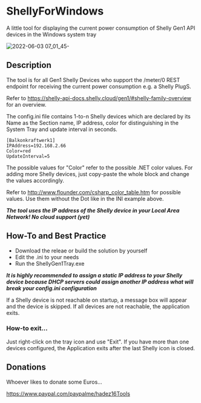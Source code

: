 # ShellyForWindows
A little tool for displaying the current power consumption of Shelly Gen1 API devices in the Windows system tray

![2022-06-03 07_01_45-](https://user-images.githubusercontent.com/106725788/171790851-6a66ce45-4ccf-40f6-ae2e-c5fd2d825bfb.png)

## Description
The tool is for all Gen1 Shelly Devices who support the /meter/0 REST endpoint for receiving the current power consumption e.g. a Shelly PlugS.

Refer to https://shelly-api-docs.shelly.cloud/gen1/#shelly-family-overview for an overview.

The config.ini file contains 1-to-n Shelly devices which are declared by its Name as the Section name, IP address, color for distinguishing in the System Tray and update interval in seconds.

```
[Balkonkraftwerk1]
IPAddress=192.168.2.66
Color=red
UpdateInterval=5
```

The possible values for "Color" refer to the possible .NET color values.
For adding more Shelly devices, just copy-paste the whole block and change the values accordingly.

Refer to http://www.flounder.com/csharp_color_table.htm for possible values. Use them without the Dot like in the INI example above.

***The tool uses the IP address of the Shelly device in your Local Area Network! No cloud support (yet)***

## How-To and Best Practice
* Download the releae or build the solution by yourself
* Edit the .ini to your needs
* Run the ShellyGen1Tray.exe

***It is highly recommended to assign a static IP address to your Shelly device because DHCP servers could assign another IP address what will break your config.ini configuration***

If a Shelly device is not reachable on startup, a message box will appear and the device is skipped. If all devices are not reachable, the application exits.

### How-to exit...
Just right-click on the tray icon and use "Exit".
If you have more than one devices configured, the Application exits after the last Shelly icon is closed.

## Donations

Whoever likes to donate some Euros...

https://www.paypal.com/paypalme/hadez16Tools
